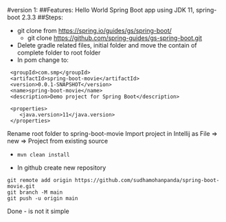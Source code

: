 #version 1:
##Features:
Hello World Spring Boot app using JDK 11, spring-boot 2.3.3
##Steps:
- git clone from https://spring.io/guides/gs/spring-boot/
    - git clone https://github.com/spring-guides/gs-spring-boot.git
- Delete gradle related files, initial folder and move the contain of complete folder to root folder
- In pom change to:
```
 <groupId>com.smp</groupId>
 <artifactId>spring-boot-movie</artifactId>
 <version>0.0.1-SNAPSHOT</version>
 <name>spring-boot-movie</name>
 <description>Demo project for Spring Boot</description>

 <properties>
 	<java.version>11</java.version>
 </properties>
```
Rename root folder to spring-boot-movie
Import project in Intellij as File => new => Project from existing source
- `mvn clean install`

- In github create new repository
```
git remote add origin https://github.com/sudhamohanpanda/spring-boot-movie.git
git branch -M main
git push -u origin main
```
Done - is not it simple
